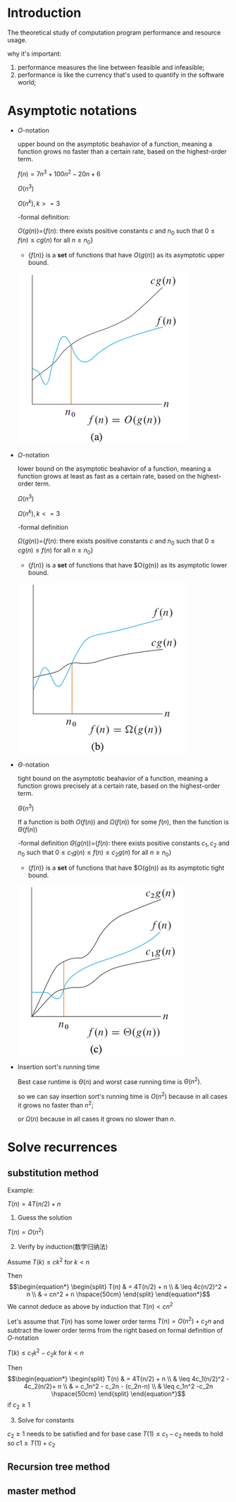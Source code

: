 # Introduction

The theoretical study of computation program performance and resource usage.

why it's important:

1. performance measures the line between feasible and infeasible;
2. performance is like the currency that's used to quantify in the software world;

# Asymptotic notations

* $O$-notation

  upper bound on the asymptotic beahavior of a function, meaning a function grows no faster than a certain rate, based on the highest-order term.

  $f(n)=7n^3 + 100n^2 -20n + 6$

  $O(n^3)$

  $O(n^k), k >= 3$

  -formal definition:

  $O(g(n))$={$f(n)$: there exists positive constants $c$ and $n_0$ such that $0\leq f(n) \leq cg(n)$ for all $n \geq n_0$}

  - {$f(n)$} is a **set** of functions that have $O(g(n))$ as its asymptotic upper bound.

  ![big_o_notation](big_o_notation.png)
* $\Omega$-notation

  lower bound on the asymptotic beahavior of a function, meaning a function grows at least as fast as a certain rate, based on the highest-order term.

  $\Omega(n^3)$

  $\Omega(n^k), k<=3$

  -formal definition

  $\Omega(g(n))$={$f(n)$: there exists positive constants $c$ and $n_0$ such that $0\leq cg(n) \leq f(n)$ for all $n \geq n_0$}

  - {$f(n)$} is a **set** of functions that have $O(g(n)) as its asymptotic lower bound.

  ![omega_notation](omega_notation.png)
* $\Theta$-notation

  tight bound on the asymptotic beahavior of a function, meaning a function grows precisely at a certain rate, based on the highest-order term.

  $\Theta(n^3)$

  If a function is both $O(f(n))$ and $\Omega(f(n))$ for some $f(n)$, then the function is $\Theta(f(n))$

  -formal definition
  $\Theta(g(n))$={$f(n)$: there exists positive constants $c_1,c_2$ and $n_0$ such that $0\leq c_1g(n) \leq f(n) \leq c_2g(n)$ for all $n \geq n_0$}

  - {$f(n)$} is a **set** of functions that have $O(g(n)) as its asymptotic tight bound.

  ![theta_notation](theta_notation.png)
* Insertion sort's running time

  Best case runtime is $\Theta(n)$ and worst case running time is $\Theta(n^2)$.

  so we can say insertion sort's running time is $O(n^2)$ because in all cases it grows no faster than $n^2$;

  or $\Omega(n)$ because in all cases it grows no slower than $n$.

# Solve recurrences

## substitution method

Example:

$T(n) = 4T(n/2) + n$
1. Guess the solution

$T(n) = O(n^2)$

2. Verify by induction(数学归纳法)

Assume
$T(k) \leq ck^2$ for $k \lt n$

Then $$\begin{equation*}
\begin{split}
T(n) & = 4T(n/2) + n \\
    & \leq 4c(n/2)^2 + n \\
    & = cn^2 + n \hspace{50cm}
    \end{split}
\end{equation*}$$
We cannot deduce as above by induction that $T(n) < cn^2$

Let's assume that $T(n)$ has some lower order terms $T(n) = O(n^2) + c_2n$ and subtract the lower order terms from the right based on formal definition of $O$-notation

$T(k) \leq c_1k^2-c_2k$ for $k \lt n$

Then
$$\begin{equation*}
\begin{split}
T(n) & = 4T(n/2) + n \\
    & \leq 4c_1(n/2)^2 - 4c_2(n/2)+ n \\
    & = c_1n^2 - c_2n - (c_2n-n) \\
    & \leq c_1n^2 -c_2n \hspace{50cm}
    \end{split}
\end{equation*}$$
if $c_2 \geq 1$

3. Solve for constants

$c_2 \geq 1$ needs to be satisfied and for base case
$T(1) \leq c_1 - c_2$ needs to hold
so
$c1 \geq T(1) + c_2$



## Recursion tree method

## master method
